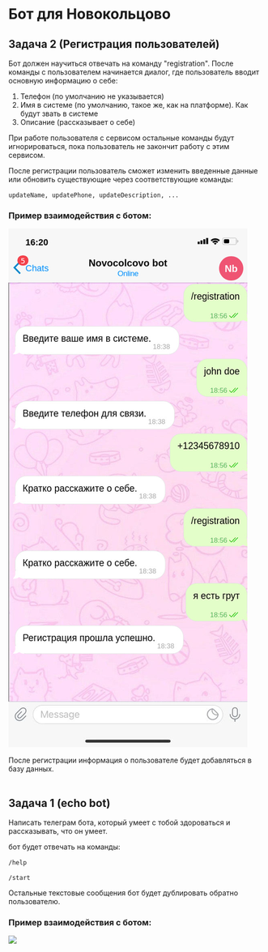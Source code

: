 # Бот для Новокольцово

## Задача 2 (Регистрация пользователей)
Бот должен научиться отвечать на команду "registration". После команды с пользователем начинается диалог, где пользователь вводит основную информацию о себе:
1. Телефон (по умолчанию не указывается)
3. Имя в системе (по умолчанию, такое же, как на платформе). Как будут звать в системе
4. Описание (рассказывает о себе)

При работе пользователя с сервисом остальные команды будут игнорироваться, пока пользователь не закончит работу с этим сервисом.

После регистрации пользователь сможет изменить введенные данные или обновить существующие через соответствующие команды:
```
updateName, updatePhone, updateDescription, ...
```
### Пример взаимодействия с ботом:
![task2_pic]

После регистрации информация о пользователе будет добавляться в базу данных.
<br/>
<br/>
## Задача 1 (echo bot)
Написать телеграм бота, который умеет с тобой здороваться и рассказывать, что он умеет.

бот будет отвечать на команды:

```
/help
```
```
/start
```

Остальные текстовые сообщения бот будет дублировать обратно пользователю.

### Пример взаимодействия с ботом:

![][task1_pic]

[task1_pic]: task1_example.jpg
[task2_pic]: task2_example.jpg

